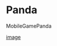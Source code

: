 # Panda
 MobileGamePanda
 
 [image](https://user-images.githubusercontent.com/122791618/212736464-5fa7335a-ccb2-4261-9812-d792c6dd2006.png)
